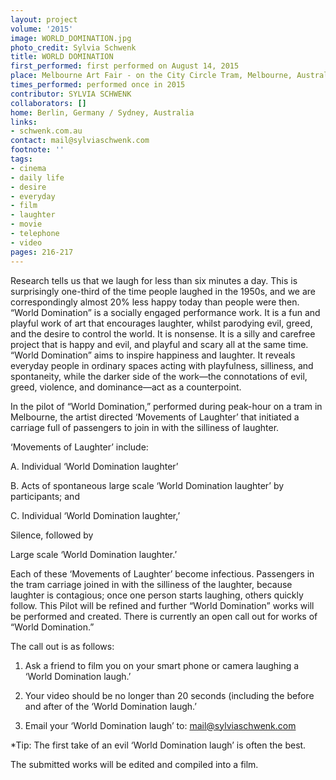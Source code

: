 ```yaml
---
layout: project
volume: '2015'
image: WORLD_DOMINATION.jpg
photo_credit: Sylvia Schwenk
title: WORLD DOMINATION
first_performed: first performed on August 14, 2015
place: Melbourne Art Fair - on the City Circle Tram, Melbourne, Australia
times_performed: performed once in 2015
contributor: SYLVIA SCHWENK
collaborators: []
home: Berlin, Germany / Sydney, Australia
links:
- schwenk.com.au
contact: mail@sylviaschwenk.com
footnote: ''
tags:
- cinema
- daily life
- desire
- everyday
- film
- laughter
- movie
- telephone
- video
pages: 216-217
---
```


Research tells us that we laugh for less than six minutes a day. This is surprisingly one-third of the time people laughed in the 1950s, and we are correspondingly almost 20% less happy today than people were then. “World Domination” is a socially engaged performance work. It is a fun and playful work of art that encourages laughter, whilst parodying evil, greed, and the desire to control the world. It is nonsense. It is a silly and carefree project that is happy and evil, and playful and scary all at the same time. “World Domination” aims to inspire happiness and laughter. It reveals everyday people in ordinary spaces acting with playfulness, silliness, and spontaneity, while the darker side of the work—the connotations of evil, greed, violence, and dominance—act as a counterpoint.

In the pilot of “World Domination,” performed during peak-hour on a tram in Melbourne, the artist directed ‘Movements of Laughter’ that initiated a carriage full of passengers to join in with the silliness of laughter.

‘Movements of Laughter’ include:

A. Individual ‘World Domination laughter’

B. Acts of spontaneous large scale ‘World Domination laughter’ by participants; and

C. Individual ‘World Domination laughter,’

Silence, followed by

Large scale ‘World Domination laughter.’

Each of these ‘Movements of Laughter’ become infectious. Passengers in the tram carriage joined in with the silliness of the laughter, because laughter is contagious; once one person starts laughing, others quickly follow. This Pilot will be refined and further “World Domination” works will be performed and created. There is currently an open call out for works of “World Domination.”

The call out is as follows:

1. Ask a friend to film you on your smart phone or camera laughing a ‘World Domination laugh.’

2. Your video should be no longer than 20 seconds (including the before and after of the ‘World Domination laugh.’

3. Email your ‘World Domination laugh’ to: mail@sylviaschwenk.com

*Tip: The first take of an evil ‘World Domination laugh’ is often the best.

The submitted works will be edited and compiled into a film.

